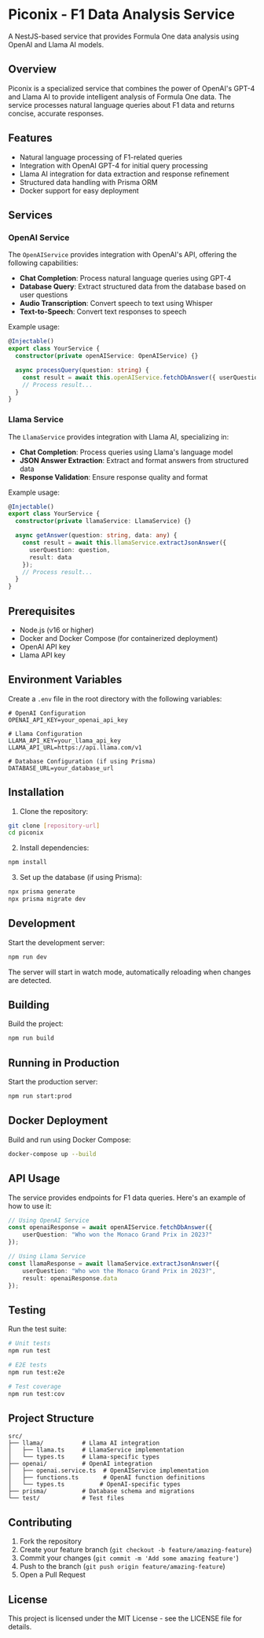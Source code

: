# Piconix - F1 Data Analysis Service

A NestJS-based service that provides Formula One data analysis using OpenAI and Llama AI models.

## Overview

Piconix is a specialized service that combines the power of OpenAI's GPT-4 and Llama AI to provide intelligent analysis of Formula One data. The service processes natural language queries about F1 data and returns concise, accurate responses.

## Features

- Natural language processing of F1-related queries
- Integration with OpenAI GPT-4 for initial query processing
- Llama AI integration for data extraction and response refinement
- Structured data handling with Prisma ORM
- Docker support for easy deployment

## Services

### OpenAI Service

The `OpenAIService` provides integration with OpenAI's API, offering the following capabilities:

- **Chat Completion**: Process natural language queries using GPT-4
- **Database Query**: Extract structured data from the database based on user questions
- **Audio Transcription**: Convert speech to text using Whisper
- **Text-to-Speech**: Convert text responses to speech

Example usage:
```typescript
@Injectable()
export class YourService {
  constructor(private openAIService: OpenAIService) {}

  async processQuery(question: string) {
    const result = await this.openAIService.fetchDbAnswer({ userQuestion: question });
    // Process result...
  }
}
```

### Llama Service

The `LlamaService` provides integration with Llama AI, specializing in:

- **Chat Completion**: Process queries using Llama's language model
- **JSON Answer Extraction**: Extract and format answers from structured data
- **Response Validation**: Ensure response quality and format

Example usage:
```typescript
@Injectable()
export class YourService {
  constructor(private llamaService: LlamaService) {}

  async getAnswer(question: string, data: any) {
    const result = await this.llamaService.extractJsonAnswer({
      userQuestion: question,
      result: data
    });
    // Process result...
  }
}
```

## Prerequisites

- Node.js (v16 or higher)
- Docker and Docker Compose (for containerized deployment)
- OpenAI API key
- Llama API key

## Environment Variables

Create a `.env` file in the root directory with the following variables:

```env
# OpenAI Configuration
OPENAI_API_KEY=your_openai_api_key

# Llama Configuration
LLAMA_API_KEY=your_llama_api_key
LLAMA_API_URL=https://api.llama.com/v1

# Database Configuration (if using Prisma)
DATABASE_URL=your_database_url
```

## Installation

1. Clone the repository:
```bash
git clone [repository-url]
cd piconix
```

2. Install dependencies:
```bash
npm install
```

3. Set up the database (if using Prisma):
```bash
npx prisma generate
npx prisma migrate dev
```

## Development

Start the development server:
```bash
npm run dev
```

The server will start in watch mode, automatically reloading when changes are detected.

## Building

Build the project:
```bash
npm run build
```

## Running in Production

Start the production server:
```bash
npm run start:prod
```

## Docker Deployment

Build and run using Docker Compose:
```bash
docker-compose up --build
```

## API Usage

The service provides endpoints for F1 data queries. Here's an example of how to use it:

```typescript
// Using OpenAI Service
const openaiResponse = await openAIService.fetchDbAnswer({
    userQuestion: "Who won the Monaco Grand Prix in 2023?"
});

// Using Llama Service
const llamaResponse = await llamaService.extractJsonAnswer({
    userQuestion: "Who won the Monaco Grand Prix in 2023?",
    result: openaiResponse.data
});
```

## Testing

Run the test suite:
```bash
# Unit tests
npm run test

# E2E tests
npm run test:e2e

# Test coverage
npm run test:cov
```

## Project Structure

```
src/
├── llama/           # Llama AI integration
│   ├── llama.ts     # LlamaService implementation
│   └── types.ts     # Llama-specific types
├── openai/          # OpenAI integration
│   ├── openai.service.ts  # OpenAIService implementation
│   ├── functions.ts       # OpenAI function definitions
│   └── types.ts          # OpenAI-specific types
├── prisma/          # Database schema and migrations
└── test/            # Test files
```

## Contributing

1. Fork the repository
2. Create your feature branch (`git checkout -b feature/amazing-feature`)
3. Commit your changes (`git commit -m 'Add some amazing feature'`)
4. Push to the branch (`git push origin feature/amazing-feature`)
5. Open a Pull Request

## License

This project is licensed under the MIT License - see the LICENSE file for details.
